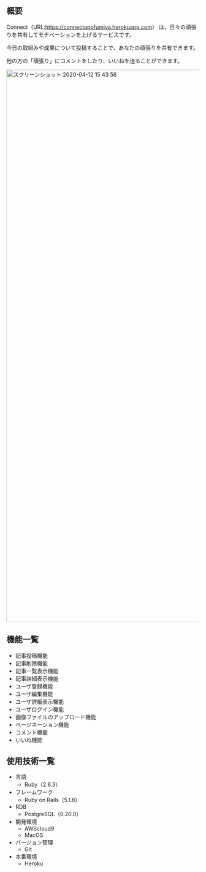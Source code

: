 ## 概要

Connect（URL:<https://connectappfumiya.herokuapp.com>）
は、日々の頑張りを共有してモチベーションを上げるサービスです。

今日の取組みや成果について投稿することで、あなたの頑張りを共有できます。

他の方の「頑張り」にコメントをしたり、いいねを送ることができます。

<img width="1440" alt="スクリーンショット 2020-04-12 15 43 56" src="https://user-images.githubusercontent.com/59755714/79062413-1c20a080-7cd5-11ea-963c-a78ec5ce433f.png">

## 機能一覧

* 記事投稿機能
* 記事削除機能
* 記事一覧表示機能
* 記事詳細表示機能
* ユーザ登録機能
* ユーザ編集機能
* ユーザ詳細表示機能
* ユーザログイン機能
* 画像ファイルのアップロード機能
* ページネーション機能
* コメント機能
* いいね機能

## 使用技術一覧
* 言語
    * Ruby（2.6.3）
* フレームワーク
    * Ruby on Rails（5.1.6）
* RDB
    * PostgreSQL（0.20.0）
* 開発環境
    * AWScloud9 
    * MacOS
* バージョン管理
    * Git 
* 本番環境
    * Heroku



